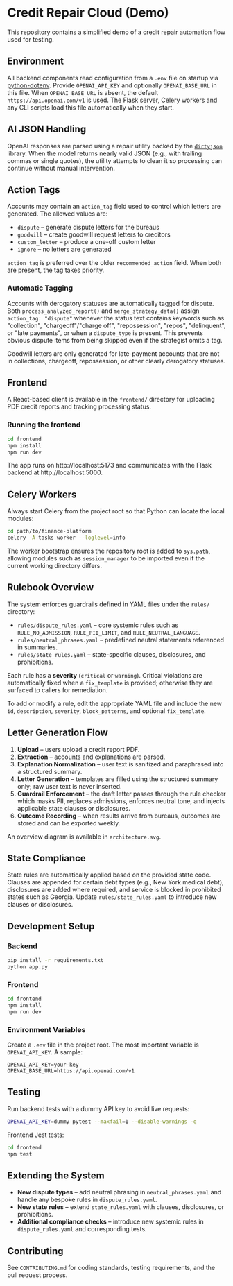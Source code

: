 # Credit Repair Cloud (Demo)

This repository contains a simplified demo of a credit repair automation flow used for testing.

## Environment

All backend components read configuration from a `.env` file on startup via
[python-dotenv](https://pypi.org/project/python-dotenv/). Provide
`OPENAI_API_KEY` and optionally `OPENAI_BASE_URL` in this file. When
`OPENAI_BASE_URL` is absent, the default `https://api.openai.com/v1` is used.
The Flask server, Celery workers and any CLI scripts load this file
automatically when they start.

## AI JSON Handling

OpenAI responses are parsed using a repair utility backed by the
[`dirtyjson`](https://pypi.org/project/dirtyjson/) library. When the model
returns nearly valid JSON (e.g., with trailing commas or single quotes), the
utility attempts to clean it so processing can continue without manual
intervention.

## Action Tags

Accounts may contain an `action_tag` field used to control which letters are generated. The allowed values are:

- `dispute` – generate dispute letters for the bureaus
- `goodwill` – create goodwill request letters to creditors
- `custom_letter` – produce a one-off custom letter
- `ignore` – no letters are generated

`action_tag` is preferred over the older `recommended_action` field. When both are present, the tag takes priority.

### Automatic Tagging

Accounts with derogatory statuses are automatically tagged for dispute. Both `process_analyzed_report()` and `merge_strategy_data()` assign `action_tag: "dispute"` whenever the status text contains keywords such as "collection", "chargeoff"/"charge off", "repossession", "repos", "delinquent", or "late payments", or when a `dispute_type` is present. This prevents obvious dispute items from being skipped even if the strategist omits a tag.

Goodwill letters are only generated for late-payment accounts that are not in collections, chargeoff, repossession, or other clearly derogatory statuses.

## Frontend

A React-based client is available in the `frontend/` directory for uploading PDF credit reports and tracking processing status.

### Running the frontend

```bash
cd frontend
npm install
npm run dev
```

The app runs on http://localhost:5173 and communicates with the Flask backend at http://localhost:5000.

## Celery Workers

Always start Celery from the project root so that Python can locate the
local modules:

```bash
cd path/to/finance-platform
celery -A tasks worker --loglevel=info
```

The worker bootstrap ensures the repository root is added to
`sys.path`, allowing modules such as `session_manager` to be imported
even if the current working directory differs.

## Rulebook Overview

The system enforces guardrails defined in YAML files under the `rules/` directory:

- `rules/dispute_rules.yaml` – core systemic rules such as `RULE_NO_ADMISSION`,
  `RULE_PII_LIMIT`, and `RULE_NEUTRAL_LANGUAGE`.
- `rules/neutral_phrases.yaml` – predefined neutral statements referenced in summaries.
- `rules/state_rules.yaml` – state-specific clauses, disclosures, and prohibitions.

Each rule has a **severity** (`critical` or `warning`). Critical violations are
automatically fixed when a `fix_template` is provided; otherwise they are surfaced
to callers for remediation.

To add or modify a rule, edit the appropriate YAML file and include the new
`id`, `description`, `severity`, `block_patterns`, and optional `fix_template`.

## Letter Generation Flow

1. **Upload** – users upload a credit report PDF.
2. **Extraction** – accounts and explanations are parsed.
3. **Explanation Normalization** – user text is sanitized and paraphrased into a
   structured summary.
4. **Letter Generation** – templates are filled using the structured summary
   only; raw user text is never inserted.
5. **Guardrail Enforcement** – the draft letter passes through the rule checker
   which masks PII, replaces admissions, enforces neutral tone, and injects
   applicable state clauses or disclosures.
6. **Outcome Recording** – when results arrive from bureaus, outcomes are stored
   and can be exported weekly.

An overview diagram is available in `architecture.svg`.

## State Compliance

State rules are automatically applied based on the provided state code. Clauses
are appended for certain debt types (e.g., New York medical debt), disclosures
are added where required, and service is blocked in prohibited states such as
Georgia. Update `rules/state_rules.yaml` to introduce new clauses or
disclosures.

## Development Setup

### Backend

```bash
pip install -r requirements.txt
python app.py
```

### Frontend

```bash
cd frontend
npm install
npm run dev
```

### Environment Variables

Create a `.env` file in the project root. The most important variable is
`OPENAI_API_KEY`. A sample:

```env
OPENAI_API_KEY=your-key
OPENAI_BASE_URL=https://api.openai.com/v1
```

## Testing

Run backend tests with a dummy API key to avoid live requests:

```bash
OPENAI_API_KEY=dummy pytest --maxfail=1 --disable-warnings -q
```

Frontend Jest tests:

```bash
cd frontend
npm test
```

## Extending the System

- **New dispute types** – add neutral phrasing in `neutral_phrases.yaml` and
  handle any bespoke rules in `dispute_rules.yaml`.
- **New state rules** – extend `state_rules.yaml` with clauses, disclosures, or
  prohibitions.
- **Additional compliance checks** – introduce new systemic rules in
  `dispute_rules.yaml` and corresponding tests.

## Contributing

See `CONTRIBUTING.md` for coding standards, testing requirements, and the pull
request process.
